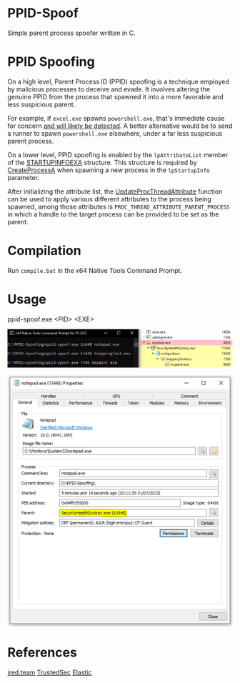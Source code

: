 # PPID-Spoof
Simple parent process spoofer written in C.

# PPID Spoofing
On a high level, Parent Process ID (PPID) spoofing is a technique employed by malicious processes to deceive and evade.
It involves altering the genuine PPID from the process that spawned it into a more favorable and less suspicious parent.

For example, if `excel.exe` spawns `powershell.exe`, that's immediate cause for concern [and will likely be detected](https://www.elastic.co/guide/en/security/current/suspicious-ms-office-child-process.html#_rule_query_672).
A better alternative would be to send a runner to spawn `powershell.exe` elsewhere, under a far less suspicious parent process.

On a lower level, PPID spoofing is enabled by the `lpAttributeList` member of the [STARTUPINFOEXA](https://learn.microsoft.com/en-us/windows/win32/api/winbase/ns-winbase-startupinfoexa) structure.
This structure is required by [CreateProcessA](https://learn.microsoft.com/en-us/windows/win32/api/processthreadsapi/nf-processthreadsapi-createprocessa) when spawning a new process in the `lpStartupInfo` parameter.

After initializing the attribute list, the [UpdateProcThreadAttribute](https://learn.microsoft.com/en-us/windows/win32/api/processthreadsapi/nf-processthreadsapi-updateprocthreadattribute) function can be used
to apply various different attributes to the process being spawned, among those attributes is `PROC_THREAD_ATTRIBUTE_PARENT_PROCESS` in which a handle to the target process can be provided to be set as the parent.


# Compilation
Run `compile.bat` in the x64 Native Tools Command Prompt.

# Usage
ppid-spoof.exe \<PID\> \<EXE\> 

![ppid-spoof-proccesshacker.png](img/ppid-spoof-processhacker.png)

![ppid-spoof-parent.png](img/ppid-spoof-parent.png)

# References
[ired.team](https://www.ired.team/offensive-security/defense-evasion/parent-process-id-ppid-spoofing)
[TrustedSec](https://www.trustedsec.com/blog/ppid-spoofing-its-really-this-easy-to-fake-your-parent/)
[Elastic](https://www.elastic.co/guide/en/security/current/unusual-parent-child-relationship.html)
